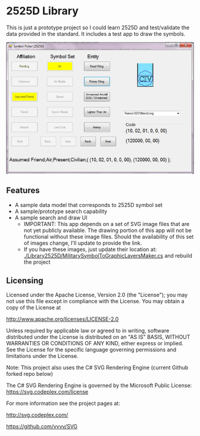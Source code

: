 # 2525D Library

This is just a prototype project so I could learn 2525D and test/validate the data provided in the standard. It includes a test app to draw the symbols. 

![Image of Military Features Data](Screenshot.jpg)

## Features

* A sample data model that corresponds to 2525D symbol set
* A sample/prototype search capability
* A sample search and draw UI
    * IMPORTANT: This app depends on a set of SVG image files that are not yet publicly available. The drawing portion of this app will not be functional without these image files. Should the availability of this set of images change, I'll update to provide the link.
    * If you have these images, just update their location at: [./Library2525D/MilitarySymbolToGraphicLayersMaker.cs](./Library2525D/MilitarySymbolToGraphicLayersMaker.cs) and rebuild the project


## Licensing

Licensed under the Apache License, Version 2.0 (the "License");
you may not use this file except in compliance with the License.
You may obtain a copy of the License at

   http://www.apache.org/licenses/LICENSE-2.0

Unless required by applicable law or agreed to in writing, software
distributed under the License is distributed on an "AS IS" BASIS,
WITHOUT WARRANTIES OR CONDITIONS OF ANY KIND, either express or implied. See the License for the specific language governing permissions and
limitations under the License.

Note: This project also uses the C# SVG Rendering Engine (current Github forked repo below)

The C# SVG Rendering Engine is governed by the Microsoft Public License: https://svg.codeplex.com/license

For more information see the project pages at:

http://svg.codeplex.com/

https://github.com/vvvv/SVG 
